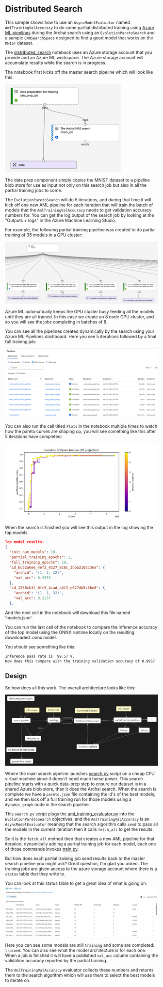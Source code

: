 # Distributed Search

This sample shows how to use an `AsyncModelEvaluator` named `AmlTrainingValAccuracy` to do some
partial distributed training using [Azure ML pipelines](https://learn.microsoft.com/en-us/azure/machine-learning/tutorial-pipeline-python-sdk) during the Archai search using an `EvolutionParetoSearch`
and a sample `CNNSearchSpace` designed to find a good model that works on the `MNIST` dataset.

The [distributed_search](distributed_search.ipynb) notebook uses an Azure storage account that you
provide and an Azure ML workspace.  The Azure storage account will accumulate results while the
search is in progress.

The notebook first kicks off the master search pipeline which will look like this:

![search](images/search_pipeline.png)

The data prep component simply copies the MNIST dataset to a pipeline blob store for use as input
not only on this search job but also in all the partial training jobs to come.

The `EvolutionParetoSearch` will do 5 iterations, and during that time it will kick off one new AML
pipeline for each iteration that will train the batch of models that the `AmlTrainingValAccuracy`
needs to get validation accuracy numbers for.  You can get the log output of the search job by
looking at the "Outputs + logs" in the Azure Machine Learning Studio.

For example, the following partial training pipeline was created to do partial training of 36 models in a GPU cluster:

![training.png](images/training.png)

Azure ML automatically keeps the GPU cluster busy feeding all the models until they are all trained.
In this case we create an 8 node GPU cluster, and so you will see the jobs completing in batches of 8.

You can see all the pipelines created dynamically by the search using your Azure ML Pipelines
dashboard. Here you see 5 iterations followed by a final full training job:

![dashboard](images/dashboard.png)

You can also run the cell titled `Plots` in the notebook multiple times to watch how the pareto curves are
shaping up, you will see something like this after 5 iterations have completed:

![pareto](images/epochs1.png)

When the search is finished you will see this output in the log showing the top models

```json
Top model results:
{
  "init_num_models": 10,
  "partial_training_epochs": 1,
  "full_training_epochs": 10,
  "id_bc52a6ee_4ef2_4327_8c8c_3bba2165c3ea": {
    "archid": "(1, 3, 32)",
    "val_acc": 0.3953
  },
  "id_1250cb3f_0fc9_4cad_a4f2_e627db5c66e8": {
    "archid": "(1, 1, 32)",
    "val_acc": 0.2237
  },
```

And the next cell in the notebook will download this file named 'models.json'.

You can run the last cell of the notebook to compare the inference accuracy of the top
model using the ONNX runtime locally on the resulting downloaded .onnx model.

You should see something like this:

```
Inference pass rate is  99.57 %.
How does this compare with the training validation accuracy of 0.9957
```

## Design

So how does all this work.  The overall architecture looks like this:

![arch](images/workflow.png)

Where the main search pipeline launches [search.py](scripts/search.py) script on a cheap CPU virtual
machine since it doesn't need much horse power.  This search pipeline starts with a quick data-prep
step to ensure our dataset is in a shared Azure blob store, then it does the Archai search.  When
the search is complete we have a `pareto.json` file containing the id's of the best models, and we
then kick off a full training run for those models using a `dynamic_graph` node in the search
pipeline.

This `search.py` script plugs the [aml_training_evaluator.py](scripts/aml_training_evaluator.py)
into the `EvolutionParetoSearch` objectives, and the `AmlTrainingValAccuracy` is an
`AsyncModelEvaluator` meaning that the search algorithm calls `send` to pass all the models in the
current iteration then it calls `fetch_all` to get the results.

So it is the `fetch_all` method then that creates a new AML pipeline for that iteration,
dynamically adding a partial training job for each model, each one of those commands
invokes [train.py](scripts/train.py).

But how does each partial training job send results back to the master search pipeline
you might ask?  Great question, I'm glad you asked.  The training jobs are given access
to the azure storage account where there is a `status` table that they write to.

You can look at this status table to get a great idea of what is going on:
![status](images/status.png)

Here you can see some models are still `training` and some are completed: `trained`.
You can also see what the model architecture is for each one. When a job is finished
it will have a published `val_acc` column containing the validation accuracy reported
by the partial training.

The `AmlTrainingValAccuracy` evaluator collects these numbers and returns them to the
search algorithm which will use them to select the best models to iterate on.
